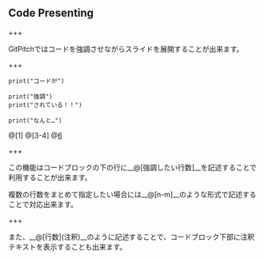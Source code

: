 ## Code Presenting

+++

GitPitchではコードを強調させながらスライドを展開することが出来ます。

+++

```
print("コードが")

print("強調")
print("されている！！")

print("なんと…")
```

@[1]
@[3-4]
@[6](注釈もつけられます！)

+++

この機能はコードブロックの下の行に__@[強調したい行数]__を記述することで利用することが出来ます。

複数の行数をまとめて指定したい場合には__@[n-m]__のような形式で記述することで対応出来ます。

+++

また、__@[行数]\(注釈\)__のように記述することで、コードブロック下部に注釈テキストを表示することも出来ます。
